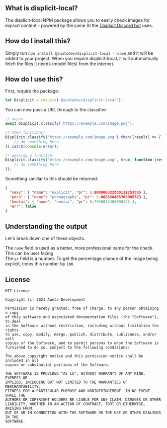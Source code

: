 ## What is displicit-local?
The displicit-local NPM package allows you to easily check images for explicit content - powered by the same AI the [Displicit Discord bot](https://displicit.auntodev.com) uses.

## How do I install this?
Simply run `npm install @auntodev/displicit-local --save` and it will be added to your project. When you require displicit-local, it will automatically fetch the files it needs (model files) from the internet.

## How do I use this?
First, require the package:
```js
let Displicit = require('@auntodev/displicit-local');
```    
    
You can now pass a URL through to the classifier:
```js
// async:
await Displicit.classify('https://example.com/image.png');

// then functions:
Displicit.classify('https://example.com/image.png').then((result) => {
    // do something here
}).catch(console.error);

// passing a function:
Displicit.classify('https://example.com/image.png', true, function (result) {
    // do something here
});
```    
    
Something simillar to this should be returned:
```json
{
  "sexy": { "name": "explicit", "pr": 0.000006322888111753855 },
  "porn": { "name": "pornography", "pr": 0.002326485700905323 },
  "hentai": { "name": "hentai", "pr": 0.7598042488098145 },
  "err": false
}
```    

## Understanding the output
Let's break down one of these objects.    
    
The `name` field is used as a better, more professional name for the check. This can be user facing.    
The `pr` field is a number. To get the percentage chance of the image being explicit, times this number by `100`.

## License
```
MIT License

Copyright (c) 2021 Aunto Development

Permission is hereby granted, free of charge, to any person obtaining a copy
of this software and associated documentation files (the "Software"), to deal
in the Software without restriction, including without limitation the rights
to use, copy, modify, merge, publish, distribute, sublicense, and/or sell
copies of the Software, and to permit persons to whom the Software is
furnished to do so, subject to the following conditions:

The above copyright notice and this permission notice shall be included in all
copies or substantial portions of the Software.

THE SOFTWARE IS PROVIDED "AS IS", WITHOUT WARRANTY OF ANY KIND, EXPRESS OR
IMPLIED, INCLUDING BUT NOT LIMITED TO THE WARRANTIES OF MERCHANTABILITY,
FITNESS FOR A PARTICULAR PURPOSE AND NONINFRINGEMENT. IN NO EVENT SHALL THE
AUTHORS OR COPYRIGHT HOLDERS BE LIABLE FOR ANY CLAIM, DAMAGES OR OTHER
LIABILITY, WHETHER IN AN ACTION OF CONTRACT, TORT OR OTHERWISE, ARISING FROM,
OUT OF OR IN CONNECTION WITH THE SOFTWARE OR THE USE OR OTHER DEALINGS IN THE
SOFTWARE.
```